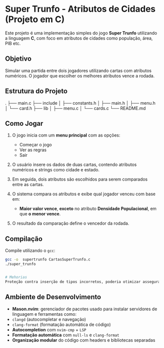 # Super Trunfo - Atributos de Cidades (Projeto em C)

Este projeto é uma implementação simples do jogo **Super Trunfo** utilizando a linguagem **C**, com foco em atributos de cidades como população, área, PIB etc.

## Objetivo

Simular uma partida entre dois jogadores utilizando cartas com atributos numéricos. O jogador que escolher os melhores atributos vence a rodada.

## Estrutura do Projeto

.
├── main.c
├── include
│ ├── constants.h
│ ├── main.h
│ ├── menu.h
│ └── card.h
├── lib
│ ├── menu.c
│ └── cards.c
└── README.md

## Como Jogar

1. O jogo inicia com um **menu principal** com as opções:

   - Começar o jogo
   - Ver as regras
   - Sair

2. O usuário insere os dados de duas cartas, contendo atributos numéricos e strings como cidade e estado.

3. Em seguida, dois atributos são escolhidos para serem comparados entre as cartas.

4. O sistema compara os atributos e exibe qual jogador venceu com base em:

   - **Maior valor vence**, **exceto** no atributo **Densidade Populacional**, em que **o menor vence**.

5. O resultado da comparação define o vencedor da rodada.

## Compilação

Compile utilizando o `gcc`:

```bash
gcc -o  supertrunfo CartasSuperTrunfo.c
./super_trunfo


# Mehorias
Proteção contra inserção de tipos incorretos, poderia otimizar assegurando que o tipo incorreto inserido pelo usuário não quere o fluxo do game
```

## Ambiente de Desenvolvimento

- **Mason.nvim**: gerenciador de pacotes usado para instalar servidores de linguagem e ferramentas como:
- `clangd` (autocompletar e navegação)
- `clang-format` (formatação automática de código)
- **Autocompletion** com `nvim-cmp` + `LSP`
- **Formatação automática** com `null-ls` e `clang-format`
- **Organização modular** do código com headers e bibliotecas separadas
